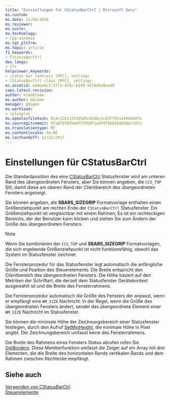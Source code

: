 ```yaml
---
title: "Einstellungen für CStatusBarCtrl | Microsoft Docs"
ms.custom: 
ms.date: 11/04/2016
ms.reviewer: 
ms.suite: 
ms.technology:
- cpp-windows
ms.tgt_pltfrm: 
ms.topic: article
f1_keywords:
- CStatusBarCtrl
dev_langs:
- C++
helpviewer_keywords:
- status bar controls [MFC], settings
- CStatusBarCtrl class [MFC], settings
ms.assetid: adeba0c3-17f3-435c-b140-a57845e9ce49
caps.latest.revision: 
author: mikeblome
ms.author: mblome
manager: ghogen
ms.workload:
- cplusplus
ms.openlocfilehash: 814c12b13333d589cb568c5c637f0fa34956847e
ms.sourcegitcommit: 8fa8fdf0fbb4f57950f1e8f4f9b81b4d39ec7d7a
ms.translationtype: MT
ms.contentlocale: de-DE
ms.lasthandoff: 12/21/2017
---
```

# <a name="settings-for-the-cstatusbarctrl"></a>Einstellungen für CStatusBarCtrl
Die Standardposition des eine [CStatusBarCtrl](../mfc/reference/cstatusbarctrl-class.md) Statusfenster wird am unteren Rand des übergeordneten Fensters, aber Sie können angeben, die `CCS_TOP` Stil, damit diese am oberen Rand der Clientbereich des übergeordneten Fensters angezeigt.  
  
 Sie können angeben, die **SBARS_SIZEGRIP** Formatvorlage enthalten einen Größenziehpunkt am rechten Ende der `CStatusBarCtrl` Statusfenster. Ein Größenziehpunkt ist vergleichbar mit einem Rahmen; Es ist ein rechteckigen Bereichs, der der Benutzer kann klicken und ziehen Sie zum Ändern der Größe des übergeordneten Fensters.  
  
> [!NOTE]
>  Wenn Sie kombinieren der `CCS_TOP` und **SBARS_SIZEGRIP** Formatvorlagen, die sich ergebende Größenziehpunkt ist nicht funktionsfähig, obwohl das System im Statusfenster zeichnet.  
  
 Die Fensterprozedur für das Statusfenster legt automatisch die anfängliche Größe und Position des Steuerelements. Die Breite entspricht den Clientbereich des übergeordneten Fensters. Die Höhe basiert auf den Metriken der Schriftart, die derzeit dem Statusfenster Gerätekontext ausgewählt ist und die Breite des Fensterrahmens.  
  
 Die Fensterprozedur automatisch die Größe des Fensters der anpasst, wenn er empfängt eine `WM_SIZE` Nachricht. In der Regel, wenn die Größe des übergeordneten Fensters ändert, sendet das übergeordnete Element einer `WM_SIZE` Nachricht im Statusfenster.  
  
 Sie können die minimale Höhe der Zeichnungsbereich einer Statusfenster festlegen, durch den Aufruf [SetMinHeight](../mfc/reference/cstatusbarctrl-class.md#setminheight), die minimale Höhe in Pixel angibt. Der Zeichnungsbereich umfasst keine des Fensterrahmens.  
  
 Die Breite des Rahmens eines Fensters Status abrufen rufen Sie [GetBorders](../mfc/reference/cstatusbarctrl-class.md#getborders). Diese Memberfunktion umfasst die Zeiger auf ein Array mit drei Elementen, die die Breite des horizontalen Rands vertikalen Rands und dem Rahmen zwischen Rechtecke empfängt.  
  
## <a name="see-also"></a>Siehe auch  
 [Verwenden von CStatusBarCtrl](../mfc/using-cstatusbarctrl.md)   
 [Steuerelemente](../mfc/controls-mfc.md)

